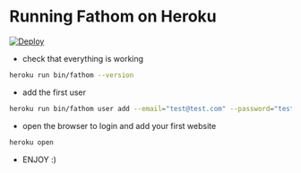 # Running Fathom on Heroku

[![Deploy](https://www.herokucdn.com/deploy/button.svg)](https://heroku.com/deploy?template=https://github.com/ys/fathom-on-heroku)

- check that everything is working

```bash
heroku run bin/fathom --version
```

- add the first user

```bash
heroku run bin/fathom user add --email="test@test.com" --password="test_password"
```

- open the browser to login and add your first website

```bash
heroku open
```

- ENJOY :)
